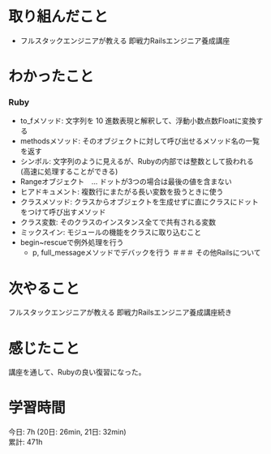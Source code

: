 # 取り組んだこと       
- フルスタックエンジニアが教える 即戦力Railsエンジニア養成講座  
# わかったこと  
### Ruby
- to_fメソッド: 文字列を 10 進数表現と解釈して、浮動小数点数Floatに変換する
- methodsメソッド: そのオブジェクトに対して呼び出せるメソッド名の一覧を返す
- シンボル: 文字列のように見えるが、Rubyの内部では整数として扱われる (高速に処理することができる)
- Rangeオブジェクト　… ドットが3つの場合は最後の値を含まない
- ヒアドキュメント: 複数行にまたがる長い変数を扱うときに使う
- クラスメソッド: クラスからオブジェクトを生成せずに直にクラスにドットをつけて呼び出すメソッド
- クラス変数: そのクラスのインスタンス全てで共有される変数
- ミックスイン: モジュールの機能をクラスに取り込むこと
- begin~rescueで例外処理を行う
    - p, full_messageメソッドでデバックを行う
＃＃＃ その他Railsについて  
# 次やること  
フルスタックエンジニアが教える 即戦力Railsエンジニア養成講座続き  
# 感じたこと
講座を通して、Rubyの良い復習になった。  
# 学習時間  
今日: 7h  (20日: 26min, 21日: 32min)  
累計: 471h  
